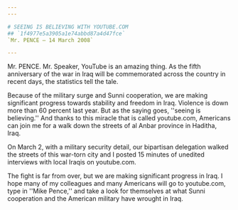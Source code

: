 ```yaml
---
---

# SEEING IS BELIEVING WITH YOUTUBE.COM
## `1f4977e5a3905a1e74abbd87a4d47fce`
`Mr. PENCE — 14 March 2008`

---
```



Mr. PENCE. Mr. Speaker, YouTube is an amazing thing. As the fifth 
anniversary of the war in Iraq will be commemorated across the country 
in recent days, the statistics tell the tale.

Because of the military surge and Sunni cooperation, we are making 
significant progress towards stability and freedom in Iraq. Violence is 
down more than 60 percent last year. But as the saying goes, ''seeing 
is believing.'' And thanks to this miracle that is called youtube.com, 
Americans can join me for a walk down the streets of al Anbar province 
in Haditha, Iraq.

On March 2, with a military security detail, our bipartisan 
delegation walked the streets of this war-torn city and I posted 15 
minutes of unedited interviews with local Iraqis on youtube.com.

The fight is far from over, but we are making significant progress in 
Iraq. I hope many of my colleagues and many Americans will go to 
youtube.com, type in ''Mike Pence,'' and take a look for themselves at 
what Sunni cooperation and the American military have wrought in Iraq.
